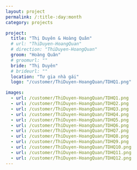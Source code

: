 ```yaml
---
layout: project
permalink: /:title-:day:month
category: projects

project:
  title: "Thị Duyên & Hoàng Quân"
  # url: "ThiDuyen-HoangQuan"
  # direction: "ThiDuyen-HoangQuan"
  groom: "Hoàng Quân"
  # groomurl: ""
  bride: "Thị Duyên"
  # brideurl: ""
  location: "Tư gia nhà gái"
  logo: "/customer/ThiDuyen-HoangQuan/TDHQ1.png"

images:
  - url: /customer/ThiDuyen-HoangQuan/TDHQ1.png
  - url: /customer/ThiDuyen-HoangQuan/TDHQ2.png
  - url: /customer/ThiDuyen-HoangQuan/TDHQ3.png
  - url: /customer/ThiDuyen-HoangQuan/TDHQ4.png
  - url: /customer/ThiDuyen-HoangQuan/TDHQ5.png
  - url: /customer/ThiDuyen-HoangQuan/TDHQ6.png
  - url: /customer/ThiDuyen-HoangQuan/TDHQ7.png
  - url: /customer/ThiDuyen-HoangQuan/TDHQ8.png
  - url: /customer/ThiDuyen-HoangQuan/TDHQ9.png
  - url: /customer/ThiDuyen-HoangQuan/TDHQ10.png
  - url: /customer/ThiDuyen-HoangQuan/TDHQ11.png
  - url: /customer/ThiDuyen-HoangQuan/TDHQ12.png
---
```

